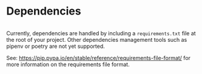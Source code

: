 # Dependencies

```{warning} Native dependencies are not yet handled by the framework.
```

Currently, dependencies are handled by including a `requirements.txt` file at the root of your project.
Other dependencies management tools such as pipenv or poetry are not yet supported.

See: <https://pip.pypa.io/en/stable/reference/requirements-file-format/> for more information on the requirements file format.

